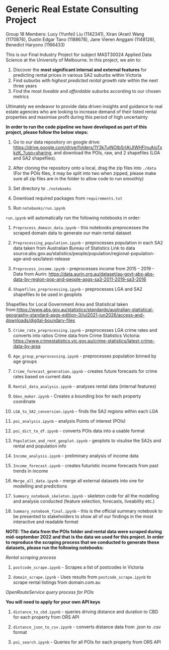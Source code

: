 # Generic Real Estate Consulting Project

Group 18 Members: Lucy (Yunfei) Liu (1142341), Xiran (Aran) Wang (1170876), Dustin Edgar Tano (1188678), Jane Vieren Anggani (1148126), Benedict Haryono (1166433)

This is our Final Industry Project for subject MAST30024 Applied Data Science at the University of Melbourne. In this project, we aim to:
1. Discover the **most significant internal and external features** for predicting rental prices in various SA2 suburbs within Victoria
2. Find suburbs with *highest predicted rental growth rate* within the next three years
3. Find the most *liveable* and *affordable* suburbs according to our chosen metrics

Ultimately we endeavor to provide data driven insights and guidance to real estate agencies who are looking to increase demand of their listed rental properties and maximise profit during this period of high uncertainty

**In order to run the code pipeline we have developed as part of this project, please follow the below steps:** 

1. Go to our data repository on google drive: https://drive.google.com/drive/folders/1Y3k7ujNOIbSrIAlJIWHFlnuAioTxkzK_?usp=sharing, and download the POIs, raw, and 2 shapefiles (LGA and SA2 shapefiles).

2. After cloning the repository onto a local, drag the zip files into `./data` (For the POIs files, it may be split into two when zipped, please make sure all zip files are in the folder to allow code to run smoothly)

3. Set directory to `./notebooks`

4. Download required packages from `requirements.txt`

5. Run  `notebooks/run.ipynb `


`run.ipynb` will automatically run the following notebooks in order: 

1. `Preprocess_domain_data.ipynb` - this notebooks preprocesses the scraped domain data to generate our main rental dataset 

2. `Preprocessing_population.ipynb`  - preprocesses population in each SA2 data taken from Australian Bureau of Statistics
Link to data source:abs.gov.au/statistics/people/population/regional-population-age-and-sex/latest-release

3. `Preprocess_income.ipynb` - preprocesses income from 2015 - 2019 - Data from Aurin:
https://data.aurin.org.au/dataset/au-govt-abs-abs-data-by-region-pop-and-people-asgs-sa3-2011-2019-sa3-2016

4. `Shapefiles_preprocessing.ipynb` - preprocesses LGA and SA2 shapefiles to be used in geoplots

Shapefiles for Local Government Area and Statistical taken from:https://www.abs.gov.au/statistics/standards/australian-statistical-geography-standard-asgs-edition-3/jul2021-jun2026/access-and-downloads/digital-boundary-files

5. `Crime_rate_preprocessing.ipynb` - preprocesses LGA crime rates and converts into ratios
Crime data from Crime Statistics Victoria: https://www.crimestatistics.vic.gov.au/crime-statistics/latest-crime-data-by-area

6. `Age_group_preprocessing.ipynb` - preprocesses population binned by age groups

7. `Crime_forecast_generation.ipynb` - creates future forecasts for crime rates based on current data

8. `Rental_data_analysis.ipynb` - analyses rental data (internal features)

9. `bbox_maker.ipynb` - Creates a bounding box for each property coordinate

10. `LGA_to_SA2_conversion.ipynb` - finds the SA2 regions within each LGA

11. `poi_analysis.ipynb` - analysis Points of interest (POIs)

12. `poi_dict_to_df.ipynb` - converts POIs data into a usable format

13. `Population_and_rent_geoplot.ipynb` - geoplots to visulise the SA2s and rental and population info

14. `Income_analysis.ipynb` - preliminary analysis of income data

15. `Income_forecast.ipynb` - creates futuristic income forecasts from past trends in income

16. `Merge_all_data.ipynb` - merge all external datasets into one for modelling and predictions

17. `Summary_notebook_skeleton.ipynb` - skeleton code for all the modelling and analysis conducted (feature selection, forecasts, liveability etc.)

18. `Summary_notebook_final.ipynb` - this is the official summary notebook to be presented to stakeholders to show all of our findings in the most interactive and readable format

**NOTE: The data from the POIs folder and rental data were scraped during mid-september 2022 and that is the data we used for this project. In order to reproduce the scraping process that we conducted to generate these datasets, please run the following notebooks:**

*Rental scraping process*
1. `postcode_scrape.ipynb` - Scrapes a list of postcodes in Victoria

2. `domain_scrape.ipynb` - Uses results from `postcode_scrape.ipynb` to scrape rental listings from domain.com.au

*OpenRouteService query process for POIs*

**You will need to apply for your own API keys**
1. `distance_to_cbd.ipynb` - queries driving distance and duration to CBD for each property from ORS API

2. `distance_json_to_csv.ipynb` - converts distance data from .json to .csv format

3. `poi_search.ipynb` - Queries for all POIs for each property from ORS API
